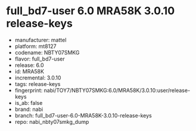 # full_bd7-user 6.0 MRA58K 3.0.10 release-keys
- manufacturer: mattel
- platform: mt8127
- codename: NBTY07SMKG
- flavor: full_bd7-user
- release: 6.0
- id: MRA58K
- incremental: 3.0.10
- tags: release-keys
- fingerprint: nabi/TOY7/NBTY07SMKG:6.0/MRA58K/3.0.10:user/release-keys
- is_ab: false
- brand: nabi
- branch: full_bd7-user-6.0-MRA58K-3.0.10-release-keys
- repo: nabi_nbty07smkg_dump
